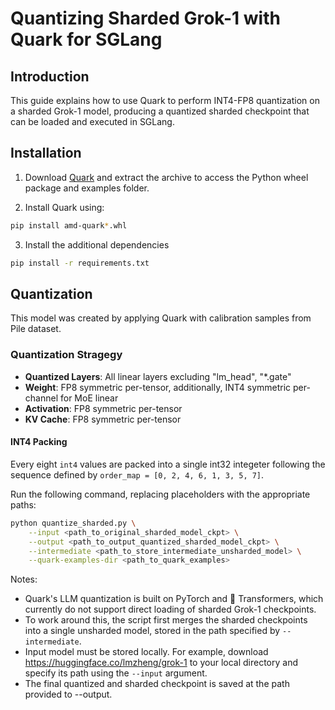 # Quantizing Sharded Grok-1 with Quark for SGLang

## Introduction

This guide explains how to use Quark to perform INT4-FP8 quantization on a sharded Grok-1 model, producing a quantized sharded checkpoint that can be loaded and executed in SGLang.

## Installation

1. Download [Quark](https://amd.com/bin/public/amdOpenDownload?filename=amd_quark-0.7%2080c639ab2c.zip) and extract the archive to access the Python wheel package and examples folder.

2. Install Quark using:
```bash
pip install amd-quark*.whl
```

3. Install the additional dependencies
```bash
pip install -r requirements.txt
```

## Quantization

This model was created by applying Quark with calibration samples from Pile dataset.

### Quantization Stragegy
- **Quantized Layers**: All linear layers excluding "lm_head", "*.gate"
- **Weight**: FP8 symmetric per-tensor, additionally, INT4 symmetric per-channel for MoE linear
- **Activation**: FP8 symmetric per-tensor
- **KV Cache**: FP8 symmetric per-tensor

#### INT4 Packing
Every eight `int4` values are packed into a single int32 integeter following the sequence defined by `order_map = [0, 2, 4, 6, 1, 3, 5, 7]`.

Run the following command, replacing placeholders with the appropriate paths:

```bash
python quantize_sharded.py \
    --input <path_to_original_sharded_model_ckpt> \
    --output <path_to_output_quantized_sharded_model_ckpt> \
    --intermediate <path_to_store_intermediate_unsharded_model> \
    --quark-examples-dir <path_to_quark_examples>
```

Notes:
- Quark's LLM quantization is built on PyTorch and 🤗 Transformers, which currently do not support direct loading of sharded Grok-1 checkpoints.
- To work around this, the script first merges the sharded checkpoints into a single unsharded model, stored in the path specified by `--intermediate`.
- Input model must be stored locally. For example, download https://huggingface.co/lmzheng/grok-1 to your local directory and specify its path using the `--input` argument.
- The final quantized and sharded checkpoint is saved at the path provided to --output.
